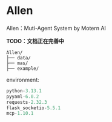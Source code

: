 # Allen
Allen：Muti-Agent System by Motern AI



**TODO：文档正在完善中**



```
Allen/
├── data/
├── mas/
├── example/

```



environment:

```python
python-3.13.1
pyyaml-6.0.2
requests-2.32.3
flask_socketio-5.5.1
mcp-1.10.1
```


